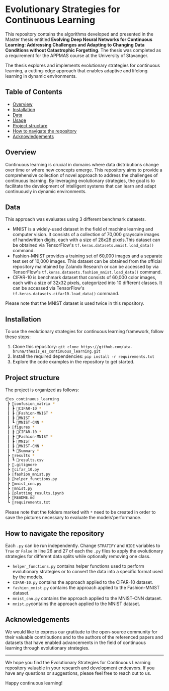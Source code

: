 # Evolutionary Strategies for Continuous Learning

This repository contains the algorithms developed and presented in the Master thesis entitled 
**Evolving Deep Neural Networks for Continuous Learning: Addressing Challenges and Adapting to Changing Data Conditions without Catastrophic Forgetting**. The thesis was completed as a requirement for the APPMAS course at the University of Stavanger.

The thesis explores and implements evolutionary strategies for continuous learning, a cutting-edge approach that enables adaptive and lifelong learning in dynamic environments. 

## Table of Contents

- [Overview](#overview)
- [Installation](#installation)
- [Data](#data)
- [Usage](#usage)
- [Project structure](#project-structure)
- [How to navigate the repository](#how-to-navigate-the-repository)
- [Acknowledgements](#acknowledgements)


## Overview

Continuous learning is crucial in domains where data distributions change over time or where new concepts emerge. This repository aims to provide a comprehensive collection of novel approach to address the challenges of continuous learning. By leveraging evolutionary strategies, the goal is to facilitate the development of intelligent systems that can learn and adapt continuously in dynamic environments.


## Data
This approach was evaluates using 3 different benchmark datasets.

- MNIST is a widely-used dataset in the field of machine learning and computer vision. It consists of a collection of 70,000 grayscale images of handwritten digits, each with a size of 28x28 pixels.This dataset can be obtained via TensorFlow's `tf.keras.datasets.mnist.load_data()` command.
- Fashion-MNIST provides a training set of 60,000 images and a separate test set of 10,000 images. This dataset can be obtained from the official repository maintained by Zalando Research or can be accessed by via TensorFlow's `tf.keras.datasets.fashion_mnist.load_data()` command.
- CIFAR-10 is benchmark dataset that consists of 60,000 color images, each with a size of 32x32 pixels, categorized into 10 different classes. It can be accessed via TensorFlow's `tf.keras.datasets.cifar10.load_data()` command.

Please note that the MNIST dataset is used twice in this repository. 

## Installation

To use the evolutionary strategies for continuous learning framework, follow these steps:

1. Clone this repository: `git clone https://github.com/ata-bruna/thesis_es_continuous_learning.git`
2. Install the required dependencies: `pip install -r requirements.txt`
3. Explore the code examples in the repository to get started.

## Project structure

The project is organized as follows:

``` sh
📦es_continuous_learning
 ┣ 📂confusion_matrix *
 ┃ ┣ 📂CIFAR-10 *
 ┃ ┣ 📂Fashion-MNIST *
 ┃ ┣ 📂MNIST *
 ┃ ┗ 📂MNIST-CNN *
 ┣ 📂figures *
 ┃ ┣ 📂CIFAR-10 *
 ┃ ┣ 📂Fashion-MNIST *
 ┃ ┣ 📂MNIST *
 ┃ ┣ 📂MNIST-CNN *
 ┃ ┗ 📂Summary *
 ┣ 📂results *
 ┃ ┗ 📜results.csv
 ┣ 📜.gitignore
 ┣ 📜cifar_10.py
 ┣ 📜fashion_mnist.py
 ┣ 📜helper_functions.py
 ┣ 📜mnist_cnn.py 
 ┣ 📜mnist.py
 ┣ 📜plotting_results.ipynb
 ┣ 📜README.md
 ┗ 📜requirements.txt
```

Please note that the folders marked with `*` need to be created in order to save the pictures necessary to evaluate the models'performance.

## How to navigate the repository

Each `.py` can be run independently. Change `STRATIFY` and `HIDE` variables to `True` or `False` in line 26 and 27 of each the `.py` files to apply the evolutionary strategies for different data splits while optionally removing one class.


-  `helper_functions.py` contains helper functions used to perform evolutionary strategies or to convert the data into a specific format used by the models.
-  `CIFAR-10.py` contains the approach applied to the CIFAR-10 dataset.
-  `fashion_mnist.py` contains the approach applied to the Fashion-MNIST dataset.
-  `mnist_cnn.py` contains the approach applied to the MNIST-CNN dataset.
-  `mnist.py`contains the approach applied to the MNIST dataset.

## Acknowledgements

We would like to express our gratitude to the open-source community for their valuable contributions and to the authors of the referenced papers and datasets that have enabled advancements in the field of continuous learning through evolutionary strategies.

---

We hope you find the Evolutionary Strategies for Continuous Learning repository valuable in your research and development endeavors. If you have any questions or suggestions, please feel free to reach out to us.

Happy continuous learning!
